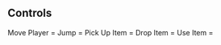 ## Controls ##

Move Player  =  <Arrow Keys>
Jump         =  <Spacebar>
Pick Up Item =  <Left CTRL>
Drop Item    =  <Left ALT>
Use Item     =  <Left SHIFT>
